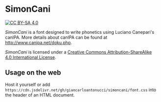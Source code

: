 # SimonCani

[![CC BY-SA 4.0][license-shield]][license]

_SimonCani_ is a font designed to write phonetics using Luciano Canepari's canIPA. More details about canIPA can be found at http://www.canipa.net/doku.php.

_SimonCani_ is licensed under a [Creative Commons Attribution-ShareAlike 4.0 International License][license].

[license]: http://creativecommons.org/licenses/by-sa/4.0/
[license-shield]: https://img.shields.io/badge/License-CC%20BY--SA%204.0-lightgrey.svg

## Usage on the web

Host it yourself or add `https://cdn.jsdelivr.net/gh/giancarloantonucci/simoncani/font.css` into the header of an HTML document.
